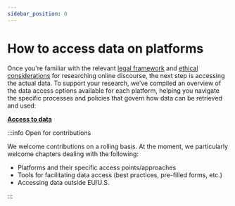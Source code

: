 ```yaml
---
sidebar_position: 0
---
```


# How to access data on platforms

Once you're familiar with the relevant [legal framework](legal-considerations) and [ethical considerations](ethical-considerations) for researching online discourse, the next step is accessing the actual data. To support your research, we’ve compiled an overview of the data access options available for each platform, helping you navigate the specific processes and policies that govern how data can be retrieved and used:

**[Access to data](access)**

:::info Open for contributions

We welcome contributions on a rolling basis. At the moment, we particularly welcome chapters dealing with the following: 

- Platforms and their specific access points/approaches
- Tools for facilitating data access (best practices, pre-filled forms, etc.)
- Accessing data outside EU/U.S.

:::